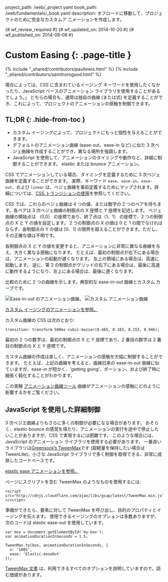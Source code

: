 project_path: /web/_project.yaml
book_path: /web/fundamentals/_book.yaml
description: オフロードに移動して、プロジェクトのために完全なカスタムア ニメーションを作成します。

{# wf_review_required #}
{# wf_updated_on: 2014-10-20 #}
{# wf_published_on: 2014-08-08 #}

# Custom Easing {: .page-title }

{% include "_shared/contributors/paullewis.html" %}
{% include "_shared/contributors/samthorogood.html" %}


場合によっては、CSS に含まれているイージング キーワードを使用したくなかったり、JavaScript ベースのアニメーション ライブラリを使用することがあるでしょう。」 どちらの場合も、通常は独自の曲線 (または式) を定義することができ、これによって、プロジェクトのアニメーションの感触を制御できます。

## TL;DR {: .hide-from-toc }
- カスタム イージングによって、プロジェクトにもっと個性を与えることができます。
- デフォルトのアニメーション曲線 (ease-out、ease-in など) に似た 3 次ベジェ曲線を作成することができ、異なる場所を強調します。
- JavaScript を使用して、アニメーションのタイミングや動作など、詳細に制御することができます。 elastic または bounce アニメーション。


CSS でアニメーションしている場合、タイミングを定義するために 3 次ベジェ曲線を定義することができます。 実際、キーワード `ease`、`ease-in`、`ease-out`、および `linear` は、ベジェ曲線を事前定義するためにマップされます。詳細については、[CSS トランジションの使用](http://www.w3.org/TR/css3-transitions/)を参照してください。

CSS では、これらのベジェ曲線は 4 つの値、または数字の 2 つのペアを持ちます。各ペアは 3 次ベジェ曲線の制御点の X 座標と Y 座標を記述します。  ベジェ曲線の開始点は （0,0） の座標であり、終了点は（1、1） の座標で、2 つの制御点の X と Y の値を設定します。 2 つの制御点の X の値は 0 と 1 の間でなければならず、各制御点の Y の値は [0、1] の限界を超えることができます。ただし、その正確な値は不明です。

各制御点の X と Y の値を変更すると、アニメーションに非常に異なる曲線を与え、大きく異なる感触になります。 たとえば、最初の制御点が右下にある場合は、アニメーションの起動が遅くなります。 左上の領域にある場合は、高速に起動します。 逆に、第 2 の制御点がグリッドの右下にある場合は、最後に高速に動作するようになり、左上にある場合は、最後に遅くなります。

比較のために 2 つの曲線を示します。典型的な ease-in-out 曲線とカスタム カーブです。

<img src="imgs/ease-in-out-markers.png" style="display: inline; max-width: 300px" alt="Ease-in-out のアニメーション曲線。" />
<img src="imgs/custom.png" style="display: inline; max-width: 300px" alt="カスタム アニメーション曲線" />

<a href="https://googlesamples.github.io/web-fundamentals/samples/../fundamentals/design-and-ui/animations/box-move-custom-curve.html">カスタム イージングのアニメーションを参照。</a>

カスタム曲線の CSS は次のとおり:


    transition: transform 500ms cubic-bezier(0.465, 0.183, 0.153, 0.946);
    

最初の 2 つの数字は、最初の制御点の X と Y 座標であり、2 番目の数字は 2 番目の制御点の X と Y 座標です。

カスタム曲線の作成は楽しく、アニメーションの感触を大幅に制御することができます。 たとえば、上記の曲線を考えると、曲線旧来の ease-in-out 曲線に似ていますが、ease-in が短かく、‘getting going’、ポーション、および終了時に細長く鈍化することがわかります。

この実験 <a href="https://googlesamples.github.io/web-fundamentals/samples/../fundamentals/design-and-ui/animations/curve-playground.html">アニメーション曲線ツール</a> 曲線がアニメーションの感触にどのように影響するかをご覧ください。

## JavaScript を使用した詳細制御

3 次ベジエ曲線よりもさらに多くの制御が必要になる場合があります。 おそらく、elastic bounce の感覚を得たり、アニメーションの実行を途中で停止したいことがありますが、CSS で実現するには困難です。 このような場合には、JavaScript のアニメーション ライブラリを使用する必要があります。 一番良いライブラリは[Greensock’s TweenMax](https://github.com/greensock/GreenSock-JS/tree/master/src/minified)です (超軽量を保持したい場合は TweenLite)。小さな JavaScript ライブラリで多く制御を取得できる、非常に成熟したコードベースです。

<a href="https://googlesamples.github.io/web-fundamentals/samples/../fundamentals/design-and-ui/animations/box-move-elastic.html">elastic ease アニメーションを参照。</a>

ページにスクリプトを含む TweenMax のようなものを使用するには:


    <script src="http://cdnjs.cloudflare.com/ajax/libs/gsap/latest/TweenMax.min.js"></script>
    

準備ができたら、要素に対して TweenMax を呼び出し、目的のプロパティとイージングを伝えます。 使用できるイージングのオプションは多数ありますが、次のコードは elastic ease-out を使用しています。


    var box = document.getElementById('my-box');
    var animationDurationInSeconds = 1.5;
    
    TweenMax.to(box, animationDurationInSeconds, {
      x: '100%',
      ease: 'Elastic.easeOut'
    });
    

[TweenMax 文書](http://greensock.com/docs/#/HTML5/GSAP/TweenMax/) は、利用できるすべてのオプションを説明していますので、読む価値があります。



